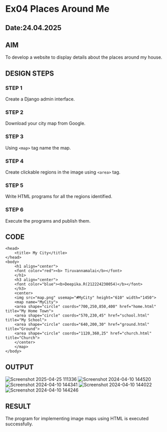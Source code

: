 # Ex04 Places Around Me
## Date:24.04.2025 

## AIM
To develop a website to display details about the places around my house.

## DESIGN STEPS

### STEP 1
Create a Django admin interface.

### STEP 2
Download your city map from Google.

### STEP 3
Using ```<map>``` tag name the map.

### STEP 4
Create clickable regions in the image using ```<area>``` tag.

### STEP 5
Write HTML programs for all the regions identified.

### STEP 6
Execute the programs and publish them.

## CODE
```
<head>
    <title> My City</title>
</head>
<body>
    <h1 align="center"> 
    <font color="red"><b> Tiruvannamalai</b></font>
    </h1>
    <h3 align="center">
    <font color="blue"><b>Deepika.R(212224230054)</b></font>
    </h3>
    <center>
    <img src="map.png" usemap="#MyCity" height="610" width="1450">
    <map name="MyCity">
    <area shape="circle" coords="700,250,850,400" href="home.html" title="My Home Town">
    <area shape="circle" coords="570,230,45" href="school.html" title="My School">
    <area shape="circle" coords="640,200,30" href="ground.html" title="Ground">
    <area shape="circle" coords="1120,360,25" href="church.html" title="Church">
    </center>
    </map>
</body>
```

## OUTPUT
![Screenshot 2025-04-25 111336](https://github.com/user-attachments/assets/95430e95-4f0d-4ac5-bbaf-a3d323a37c47)
![Screenshot 2024-04-10 144520](https://github.com/rakshithaprakashkumar11/NearMe/assets/150994181/184dc4c9-f3a9-475e-9adc-2d1ce6a5ee6e)
![Screenshot 2024-04-10 144341](https://github.com/rakshithaprakashkumar11/NearMe/assets/150994181/e9637689-d1b0-473e-aa71-e554e78fe3c5)
![Screenshot 2024-04-10 144022](https://github.com/rakshithaprakashkumar11/NearMe/assets/150994181/55c15930-6b0a-4388-80d3-ece2a2a20274)
![Screenshot 2024-04-10 144246](https://github.com/rakshithaprakashkumar11/NearMe/assets/150994181/93789857-04e4-4929-9f36-677e44c7b942)









## RESULT
The program for implementing image maps using HTML is executed successfully.
